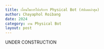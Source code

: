 ```yaml
---
title: เงื่อนไขการให้บริการ Physical Bot (อัปเดตล่าสุด)
author: Chayaphol Roibang
date: 2024
category: งาน Physical Bot
layout: post
---
```


UNDER CONSTRUCTION
